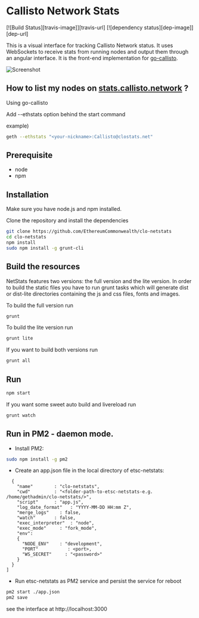 Callisto Network Stats
============
[![Build Status][travis-image]][travis-url] [![dependency status][dep-image]][dep-url]

This is a visual interface for tracking Callisto Network status. It uses WebSockets to receive stats from running nodes and output them through an angular interface. It is the front-end implementation for [go-callisto](https://github.com/EthereumCommonwealth/go-callisto).

![Screenshot](https://raw.githubusercontent.com/cubedro/eth-netstats/master/src/images/screenshot.jpg?v=0.0.6 "Screenshot")

## How to list my nodes on [stats.callisto.network](https://stats.callisto.network/) ?

Using go-callisto

Add --ethstats option behind the start command

example)

```bash
geth --ethstats "<your-nickname>:Callisto@clostats.net"
```

## Prerequisite

* node
* npm

## Installation

Make sure you have node.js and npm installed.

Clone the repository and install the dependencies

```bash
git clone https://github.com/EthereumCommonwealth/clo-netstats
cd clo-netstats
npm install
sudo npm install -g grunt-cli
```

## Build the resources

NetStats features two versions: the full version and the lite version. In order to build the static files you have to run grunt tasks which will generate dist or dist-lite directories containing the js and css files, fonts and images.


To build the full version run
```bash
grunt
```

To build the lite version run
```bash
grunt lite
```

If you want to build both versions run
```bash
grunt all
```

## Run

```bash
npm start
```
If you want some sweet auto build and livereload run
```bash
grunt watch
```

## Run in PM2 - daemon mode.

* Install PM2:
```bash
sudo npm install -g pm2
```

* Create an app.json file in the local directory of etsc-netstats:
```json[
  {
    "name"        : "clo-netstats",
    "cwd"         : "<folder-path-to-etsc-netstats-e.g. /home/gethadmin/clo-netstats/>",
    "script"      : "app.js",
    "log_date_format"   : "YYYY-MM-DD HH:mm Z",
    "merge_logs"    : false,
    "watch"       : false,
    "exec_interpreter"  : "node",
    "exec_mode"     : "fork_mode",
    "env":
    {
      "NODE_ENV"    : "development",
      "PORT"           : <port>,
      "WS_SECRET"     : "<password>"
    }
  }
]
```

* Run etsc-netstats as PM2 service and persist the service for reboot
```bash
pm2 start ./app.json
pm2 save
```

see the interface at http://localhost:3000
